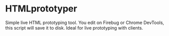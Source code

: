 HTMLprototyper
==============

Simple live HTML prototyping tool. You edit on Firebug or Chrome DevTools, this script will save it to disk. Ideal for live prototyping with clients.
